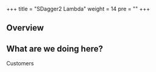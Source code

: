 +++
title = "SDagger2 Lambda"
weight = 14
pre = ""
+++

## Overview

## What are we doing here?

Customers 
